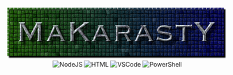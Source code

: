 <p align="center"><img src="https://github.com/makarasty/MaKarastY/blob/main/makarasty.png"

![NodeJS](https://img.shields.io/badge/node.js-6DA55F?style=for-the-badge&logo=node.js&logoColor=white)
![HTML](https://img.shields.io/badge/html%20-%23E34F26.svg?&style=for-the-badge&logo=html5&logoColor=white)
![VSCode](https://img.shields.io/badge/-vscode-00a8e8?style=for-the-badge&logo=visual-studio-code)
![PowerShell](https://img.shields.io/badge/PowerShell-5391FE?style=for-the-badge&logo=PowerShell&logoColor=white)
</p>

